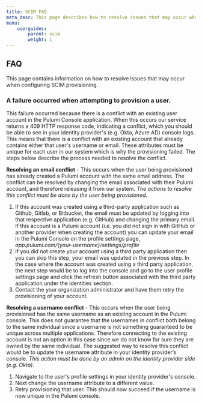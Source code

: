 ```yaml
---
title: SCIM FAQ
meta_desc: This page describes how to resolve issues that may occur when configuring SCIM provisioning
menu:
    userguides:
        parent: scim
        weight: 1
---
```


## FAQ

This page contains information on how to resolve issues that may occur when configuring SCIM provisioning.

### A failure occurred when attempting to provision a user.

This failure occurred because there is a conflict with an existing user account in the Pulumi Console application. When this occurs our service returns a 409 HTTP response code, indicating a conflict, which you should be able to see in your identity provider's (e.g. Okta, Azure AD) console logs. This means that there is a conflict with an existing account that already contains either that user's username or email. These attributes must be unique for each user in our system which is why the provisioning failed. The steps below describe the process needed to resolve the conflict.

**Resolving an email conflict** - This occurs when the user being provisioned has already created a Pulumi account with the same email address. The conflict can be resolved by changing the email associated with their Pulumi account, and therefore releasing it from our system. _The actions to resolve this conflict must be done by the user being provisioned_.

1. If this account was created using a third-party application such as Github, Gitlab, or Bitbucket, the email must be updated by logging into that respective application (e.g. GitHub) and changing the primary email. If this account is a Pulumi account (i.e. you did not sign in with GitHub or another provider when creating the account) you can update your email in the Pulumi Console on the profile settings page, _app.pulumi.com/{your-username}/settings/profile_
2. If you did not create your account using a third party application then you can skip this step, your email was updated in the previous step. In the case where the account was created using a third party application, the next step would be to log into the console and go to the user profile settings page and click the refresh button associated with the third party application under the identities section.
3. Contact the your organization administrator and have them retry the provisioning of your account.

**Resolving a username conflict** - This occurs when the user being provisioned has the same username as an existing account in the Pulumi console. This does not guarantee that the usernames in conflict both belong to the same individual since a username is not something guaranteed to be unique across multiple applications. Therefore connecting to the existing account is not an option in this case since we do not know for sure they are owned by the same individual. The suggested way to resolve this conflict would be to update the username attribute in your identity provider’s console. _This action must be done by an admin on the identity provider side (e.g. Okta)_.

1. Navigate to the user's profile settings in your identity provider's console.
2. Next change the username attribute to a different value.
3. Retry provisioning that user. This should now succeed if the username is now unique in the Pulumi console.
